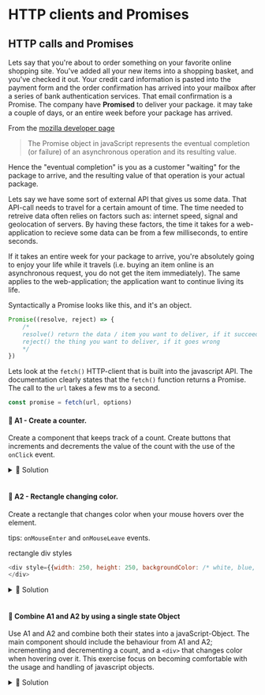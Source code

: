 # HTTP clients and Promises

## HTTP calls and Promises

Lets say that you're about to order something on your favorite online shopping site. You've added all your new items into a shopping basket, and you've checked it out. Your credit card information is pasted into the payment form and the order confirmation has arrived into your mailbox after a series of bank authentication services. That email confirmation is a Promise. The company have **Promised** to deliver your package. it may take a couple of days, or an entire week before your package has arrived.

From the [mozilla developer page](https://developer.mozilla.org/en-US/docs/Web/JavaScript/Reference/Global_Objects/Promise)

> The Promise object in javaScript represents the eventual completion (or failure) of an asynchronous operation and its resulting value.

Hence the "eventual completion" is you as a customer "waiting" for the package to arrive, and the resulting value of that operation is your actual package.

Lets say we have some sort of external API that gives us some data. That API-call needs to travel for a certain amount of time. The time needed to retreive data often relies on factors such as: internet speed, signal and geolocation of servers. By having these factors, the time it takes for a web-application to recieve some data can be from a few milliseconds, to entire seconds.

If it takes an entire week for your package to arrive, you're absolutely going to enjoy your life while it travels (i.e. buying an item online is an asynchronous request, you do not get the item immediately). The same applies to the web-application; the application want to continue living its life.

Syntactically a Promise looks like this, and it's an object.

```jsx
Promise((resolve, reject) => {
    /*
    resolve() return the data / item you want to deliver, if it succeeds (the result)
    reject() the thing you want to deliver, if it goes wrong
    */
})
```

Lets look at the `fetch()` HTTP-client that is built into the javascript API. The documentation clearly states that the `fetch()` function returns a Promise. The call to the `url` takes a few ms to a second.

```js
const promise = fetch(url, options)
```


#### 📌 A1 - Create a counter.

Create a component that keeps track of a count. Create buttons that increments and decrements the value of the count with the use of the `onClick` event.

<details><summary>🔑 Solution</summary>
<br>

Solution 1: Inline setState functions directly in the JSX-abbreviation of the `<button>` html element
```jsx
const Counter = () => {
    const [count, setCount] = useState(0);

    return (
    <React.Fragment>
        <h1>My count: {count}</h1>
        <button onClick={() => setState(count + 1)}>Increment by 1</button>
        <button onClick={() => setState(count + 1)}>Decrement by 1</button>
    <React.Fragment>
    )
}
```

<br>

Solution 2: Creating named functions.
<br>

```jsx
const Counter = () => {
    const [count, setCount] = useState(0);

    const increment = () => setCount(count + 1);
    
    const decrement = () => setCount(count - 1);

    return (
    <React.Fragment>
        <h1>My count: {count}</h1>
        <button onClick={increment}>Increment by 1</button>
        <button onClick={decrement}>Decrement by 1</button>
    <React.Fragment>
    )
}
```

<br>

Solution 3 securing correct state.

```jsx
const Counter = () => {
    const [count, setCount] = useState(0);

    const increment = () => setCount(prevCount => prevCount + 1);
    
    const decrement = () => setCount(prevCount => prevCount - 1);

    return (
    <React.Fragment>
        <h1>My count: {count}</h1>
        <button onClick={increment}>Increment by 1</button>
        <button onClick={decrement}>Decrement by 1</button>
    <React.Fragment>
    )
}
```
</details>

<br>

#### 📌 A2 - Rectangle changing color.

Create a rectangle that changes color when your mouse hovers over the element.

tips: `onMouseEnter` and `onMouseLeave` events.

rectangle div styles

```js
<div style={{width: 250, height: 250, backgroundColor: /* white, blue, black, yellow, purple  */}}>
</div>
```

<details><summary>🔑 Solution</summary>
<br>

The state defined by useState has the naming convention offered by JS-Objects. i.e.

```js
const backgroundColor = "white";

const myObject = {
    backgroundColor: backgroundColor
}

//shorthand
const myObjectWithShorthand = { backgroundColor }

// myObject === myObjectWithShortand (true)
```
```jsx
const Counter = () => {
    const [backgroundColor, setBackgroundColor] = useState("white");

    const handleMouseEnter = () => setBackgroundColor("purple");

    const handleMouseLeave = () => setBackgroundColor("white");

    return (
    <React.Fragment>
        <div
        style={{width: 250, height: 250, backgroundColor}}
        onMouseEnter={handleMouseEnter}
        onMouseLeave={handleMouseLeave}
        >
        </div>
    <React.Fragment>
    )
}
```
</details>

<br>

#### 💎 Combine A1 and A2 by using a single state Object

Use A1 and A2 and combine both their states into a javaScript-Object. The main component should include the behaviour from A1 and A2; incrementing and decrementing a count, and a `<div>` that changes color when hovering over it. This exercise focus on becoming comfortable with the usage and handling of javascript objects. 

<details><summary>🔑 Solution</summary>

The solution can be written in numerous ways based on javascript preferences with objects and function handling.
All the examples are doing the exact same. 

```jsx
setState({ backgroundColor, count}) => {
    return { backgroundColor, count: count + 1}
})

setState(prevState => {
    return { ...prevState, count: prevState.count + 1}
});

setState(prevState => {
    return { backgroundColor: prevState.backgroundColor, count: prevState.count + 1 }
})

//Personal favorite by always destructuring and using shorthand object return. if the state object is large, update only the object entry that you want.

setState(({ count, ...prevState}) => ({ ...prevState, count: count + 1}))
```
<br>

```jsx
const App = () => {
  const [state, setState] = useState({ backgroundColor: "white", count: 0 })

  const increment = () => setState(prevState => {
    return { backgroundColor: prevState.backgroundColor, count: prevState.count + 1 }
  });
  
  const decrement = () => setState(({ count, ...prevState}) => ({
    ...prevState, count: count - 1})
  )

  const handleMouseEnter = () => setState(prevState => ({
      count: prevState.count, backgroundColor: "purple"
  }));

  const handleMouseLeave = () => setState(prevState =>  ({
      ...prevState, backgroundColor: "white"
  }));

  const {
      count,
      backgroundColor
  } = state;

  return (
      <React.Fragment>
          <div
          style={{width: 250, height: 250, backgroundColor}}
          onMouseEnter={handleMouseEnter}
          onMouseLeave={handleMouseLeave}
          />
          <h1>My count: {count}</h1>
          <button onClick={increment}>Increment by 1</button>
          <button onClick={decrement}>Decrement by 1</button>
      </React.Fragment>
  )
}
```
</details>
